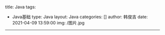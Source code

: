 title: Java
tags:
  - Java基础
type: Java
layout: Java
categories: []
author: 韩俊吉
date: 2021-04-09 13:59:00
img: /图片.jpg
---
